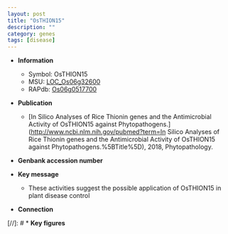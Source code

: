 ```yaml
---
layout: post
title: "OsTHION15"
description: ""
category: genes
tags: [disease]
---
```


* **Information**  
    + Symbol: OsTHION15  
    + MSU: [LOC_Os06g32600](http://rice.uga.edu/cgi-bin/ORF_infopage.cgi?orf=LOC_Os06g32600)  
    + RAPdb: [Os06g0517700](http://rapdb.dna.affrc.go.jp/viewer/gbrowse_details/irgsp1?name=Os06g0517700)  

* **Publication**  
    + [In Silico Analyses of Rice Thionin genes and the Antimicrobial Activity of OsTHION15 against Phytopathogens.](http://www.ncbi.nlm.nih.gov/pubmed?term=In Silico Analyses of Rice Thionin genes and the Antimicrobial Activity of OsTHION15 against Phytopathogens.%5BTitle%5D), 2018, Phytopathology.

* **Genbank accession number**  

* **Key message**  
    + These activities suggest the possible application of OsTHION15 in plant disease control

* **Connection**  

[//]: # * **Key figures**  


